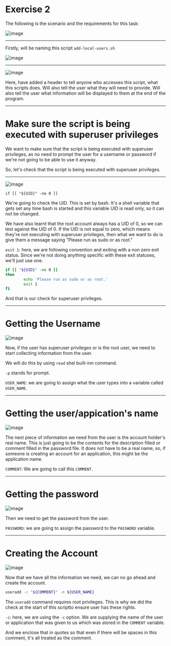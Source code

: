 # Exercise 2

The following is the scenario and the requirements for this task:

![image](https://user-images.githubusercontent.com/107522496/205600222-cc8f7139-9302-49ca-819c-18835802d137.png)

---

<!-- 6:11 -->

Firstly, will be naming this script `add-local-users.sh`

![image](https://user-images.githubusercontent.com/107522496/205609183-6c07e7c3-ca34-47e5-8231-ac6d1ac5f22a.png)

---
![image](https://user-images.githubusercontent.com/107522496/205625155-15027ab0-8d12-41cf-879c-07108ad126fe.png)

Here, have added a header to tell anyone who accesses this script, what this scripts does.
Will also tell the user what they will need to provide.
Will also tell the user what information will be displayed to them at the end of the program.

---

#  Make sure the script is being executed with superuser privileges

We want to make sure that the script is being executed with superuser privileges, as no need to prompt the user for a username or password if we're not going to be able to use it anyway.

So, let's check that the script is being executed with superuser privileges.

---

![image](https://user-images.githubusercontent.com/107522496/205626140-847f862c-8e1b-4a11-8054-653b0e7f8c3e.png)

`if [[ "${UID}" -ne 0 ]]`

We're going to check the UID. This is set by bash. It's a shell variable that gets set any time bash is started and this variable UID is read only, so it can not be changed. 

We have also learnt that the root account always has a UID of 0, so we can test against the UID of 0. If the UID is not equal to zero, which means they're not executing with superuser privileges, then what we want to do is give them a message saying "Please run as sudo or as root."

`exit 1`: here, we are following convention and exiting with a non zero exit status. Since we're not doing anything specific with these exit statuses, we'll just use one.

```bash
if [[ "${UID}" -ne 0 ]]
then
        echo 'Please run as sudo or as root.'
        exit 1
fi
```

And that is our check for superuser privileges.

---

<!-- 10:10 --> 

# Getting the Username

![image](https://user-images.githubusercontent.com/107522496/205628455-e7031589-0447-490b-837f-c2a70e638df7.png)

Now, if the user has superuser privileges or is the root user, we need to start collecting information from the user.

We will do this by using `read` shel built-inn command.

`-p` stands for prompt. 

`USER_NAME`: we are going to assign what the user types into a variable called `USER_NAME`.

---

# Getting the user/appication's name 

![image](https://user-images.githubusercontent.com/107522496/205629678-9c4ecadb-4e2f-4533-802f-242d478e284e.png)

The next piece of information we need from the user is the account holder's real name. This is just going to be the contents for the description filled or comment filled in the password file. It does not have to be a real name, so, if someone is creating an account for an application, this might be the application name.

`COMMENT`: We are going to call this `COMMENT`.

---

# Getting the password 

![image](https://user-images.githubusercontent.com/107522496/205632113-a9437a90-f9fd-45a1-876b-14e33d396d4a.png)

Then we need to get the password from the user.

`PASSWORD`: we are going to assign the password to the `PASSWORD` variable.

--- 

# Creating the Account 

![image](https://user-images.githubusercontent.com/107522496/205632688-4f1636ef-1a1d-4ba9-b5ab-935f9fc74e37.png)

Now that we have all the information we need, we can no go ahead and create the account.

```bash
useradd -c "${COMMENT}" -m ${USER_NAME}
```

The `useradd` command requires root privileges. This is why we did the check at the start of this scriptto ensure user has these rights.

`-c`: here, we are using the `-c` option. We are supplying the name of the user or application that was given to us which was stored in the `COMMENT` variable. 

And we enclose that in quotes so that even if there will be spaces in this comment, it's all treated as the comment.

















